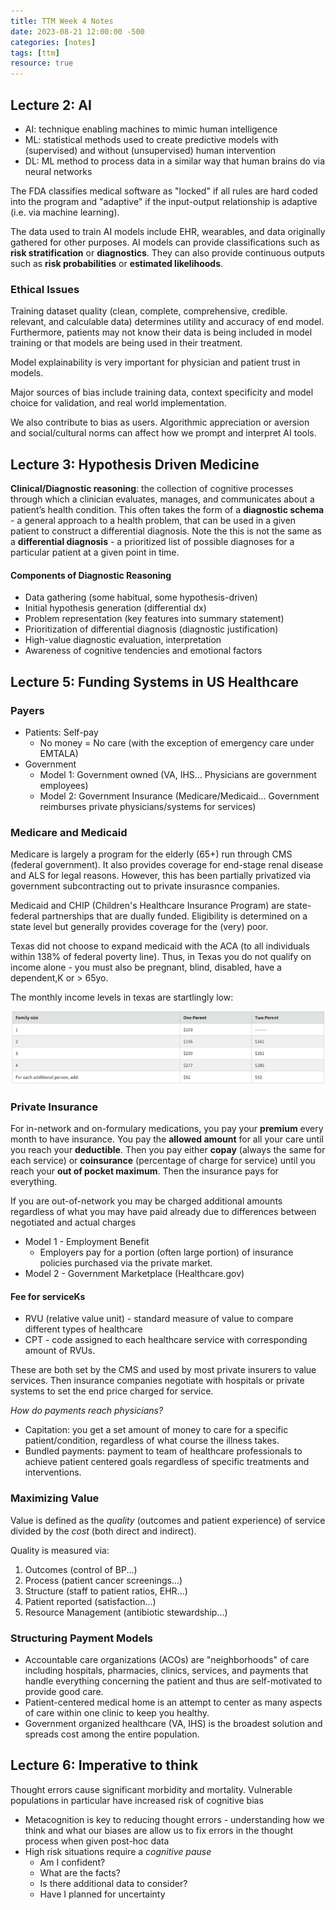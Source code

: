 ```yaml
---
title: TTM Week 4 Notes
date: 2023-08-21 12:00:00 -500
categories: [notes]
tags: [ttm]
resource: true
---
```


## Lecture 2: AI
 - AI: technique enabling machines to mimic human intelligence
 - ML: statistical methods used to create predictive models with (supervised) and without (unsupervised) human intervention
 - DL: ML method to process data in a similar way that human brains do via neural networks
 
The FDA classifies medical software as "locked" if all rules are hard coded into the program and "adaptive" if the input-output relationship is adaptive (i.e. via machine learning).

The data used to train AI models include EHR, wearables, and data originally gathered for other purposes. AI models can provide classifications such as **risk stratification** or **diagnostics**. They can also provide continuous outputs such as **risk probabilities** or **estimated likelihoods**.

### Ethical Issues

Training dataset quality (clean, complete, comprehensive, credible. relevant, and calculable data) determines utility and accuracy of end model. Furthermore, patients may not know their data is being included in model training or that models are being used in their treatment.

Model explainability is very important for physician and patient trust in models.

Major sources of bias include training data, context specificity and model choice for validation, and real world implementation.

We also contribute to bias as users. Algorithmic appreciation or aversion and social/cultural norms can affect how we prompt and interpret AI tools.

## Lecture 3: Hypothesis Driven Medicine

**Clinical/Diagnostic reasoning**: the collection of cognitive processes through which a clinician evaluates, manages, and communicates about a patient’s health condition. This often takes the form of a **diagnostic schema** - a general approach to a health problem, that can be used in a given patient to construct a differential diagnosis. Note the this is not the same as a **differential diagnosis** - a prioritized list of possible diagnoses for a particular patient at a given point in time.

#### Components of Diagnostic Reasoning
* Data gathering (some habitual, some hypothesis-driven)
* Initial hypothesis generation (differential dx)
* Problem representation (key features into summary statement)
* Prioritization of differential diagnosis (diagnostic justification)
* High-value diagnostic evaluation, interpretation
* Awareness of cognitive tendencies and emotional factors

## Lecture 5: Funding Systems in US Healthcare

### Payers
 - Patients: Self-pay
    - No money = No care (with the exception of emergency care under EMTALA)
 - Government
    - Model 1: Government owned (VA, IHS... Physicians are government employees)
    - Model 2: Government Insurance (Medicare/Medicaid... Government reimburses private physicians/systems for services)

### Medicare and Medicaid

Medicare is largely a program for the elderly (65+) run through CMS (federal government). It also provides coverage for end-stage renal disease and ALS for legal reasons. However, this has been partially privatized via government subcontracting out to private insurasnce companies.

Medicaid and CHIP (Children's Healthcare Insurance Program) are state-federal partnerships that are dually funded. Eligibility is determined on a state level but generally provides coverage for the (very) poor. 

Texas did not choose to expand medicaid with the ACA (to all individuals within 138% of federal poverty line). Thus, in Texas you do not qualify on income alone - you must also be pregnant, blind, disabled, have a dependent,K or > 65yo.

The monthly income levels in texas are startlingly low:

![Dependents](/img/Medicaid_texas.png)

### Private Insurance

For in-network and on-formulary medications, you pay your **premium** every month to have insurance. You pay the **allowed amount** for all your care until you reach your **deductible**.  Then you pay either **copay** (always the same for each service) or **coinsurance** (percentage of charge for service) until you reach your **out of pocket maximum**. Then the insurance pays for everything.

If you are out-of-network you may be charged additional amounts regardless of what you may have paid already due to differences between negotiated and actual charges

 - Model 1 - Employment Benefit
   - Employers pay for a portion (often large portion) of insurance policies purchased via the private market.
 - Model 2 - Government Marketplace (Healthcare.gov)

#### Fee for serviceKs

- RVU (relative value unit) - standard measure of value to compare different types of healthcare
- CPT - code assigned to each healthcare service with corresponding amount of RVUs.

These are both set by the CMS and used by most private insurers to value services. Then insurance companies negotiate with hospitals or private systems to set the end price charged for service.

_How do payments reach physicians?_
 - Capitation: you get a set amount of money to care for a specific patient/condition, regardless of what course the illness takes. 
 - Bundled payments: payment to team of healthcare professionals to achieve patient centered goals regardless of specific treatments and interventions.

### Maximizing Value

Value is defined as the _quality_ (outcomes and patient experience) of service divided by the _cost_ (both direct and indirect). 

Quality is measured via:
1. Outcomes (control of BP...)
2. Process (patient cancer screenings...)
3. Structure (staff to patient ratios, EHR...)
4. Patient reported (satisfaction...)
5. Resource Management (antibiotic stewardship...)

### Structuring Payment Models

 - Accountable care organizations (ACOs) are "neighborhoods" of care including hospitals, pharmacies, clinics, services, and payments that handle everything concerning the patient and thus are self-motivated to provide good care.
 - Patient-centered medical home is an attempt to center as many aspects of care within one clinic to keep you healthy.
 - Government organized healthcare (VA, IHS) is the broadest solution and spreads cost among the entire population. 

## Lecture 6: Imperative to think

 Thought errors cause significant morbidity and mortality. Vulnerable populations in particular have increased risk of cognitive bias
  - Metacognition is key to reducing thought errors - understanding how we think and what our biases are allow us to fix errors in the thought process when given post-hoc data
  - High risk situations require a _cognitive pause_
      - Am I confident?
      - What are the facts?
      - Is there additional data to consider?
      - Have I planned for uncertainty

